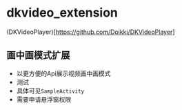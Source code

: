 # dkvideo_extension

(DKVideoPlayer)[https://github.com/Doikki/DKVideoPlayer]

## 画中画模式扩展

* 以更方便的Api展示视频画中画模式
* 测试
* 具体可见`SampleActivity`
* 需要申请悬浮窗权限